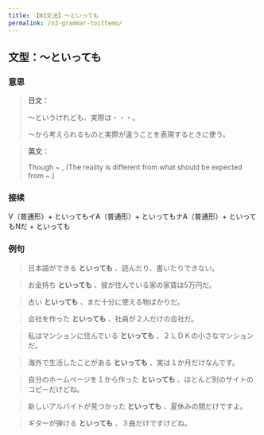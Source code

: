 ```yaml
---
title: 【N3文法】〜といっても
permalink: /n3-grammar-toittemo/
---
```


## 文型：〜といっても

### 意思

> **日文：**
> 
> ～というけれども、実際は・・・。
> 
> 〜から考えられるものと実際が違うことを表現するときに使う。


> **英文：**
> 
> Though ~ , (The reality is different from what should be expected from ~.)


### 接续

V（普通形）+ といってもイA（普通形）+ といってもナA（普通形）+ といってもNだ + といっても

### 例句

> 日本語ができる **といっても** 、読んだり、書いたりできない。

> お金持ち **といっても** 、彼が住んでいる家の家賃は5万円だ。

> 古い **といっても** 、まだ十分に使える物ばかりだ。

> 会社を作った **といっても** 、社員が２人だけの会社だ。

> 私はマンションに住んでいる **といっても** 、２ＬＤＫの小さなマンションだ。

> 海外で生活したことがある **といっても** 、実は１か月だけなんです。

> 自分のホームページを１から作った **といっても** 、ほとんど別のサイトのコピーだけどね。

> 新しいアルバイトが見つかった **といっても** 、夏休みの間だけですよ。

> ギターが弾ける **といっても** 、３曲だけですけどね。

